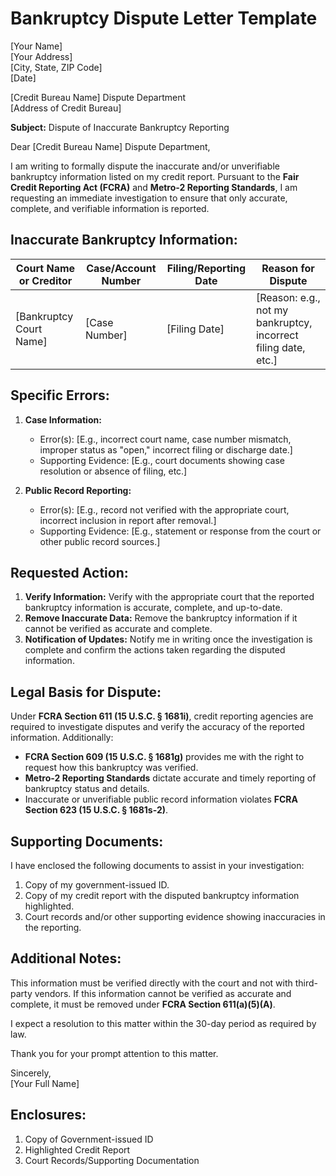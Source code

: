 # Bankruptcy Dispute Letter Template

[Your Name]  
[Your Address]  
[City, State, ZIP Code]  
[Date]  

[Credit Bureau Name] Dispute Department  
[Address of Credit Bureau]  

**Subject:** Dispute of Inaccurate Bankruptcy Reporting  

Dear [Credit Bureau Name] Dispute Department,  

I am writing to formally dispute the inaccurate and/or unverifiable bankruptcy information listed on my credit report. Pursuant to the **Fair Credit Reporting Act (FCRA)** and **Metro-2 Reporting Standards**, I am requesting an immediate investigation to ensure that only accurate, complete, and verifiable information is reported.  

## Inaccurate Bankruptcy Information:

| Court Name or Creditor | Case/Account Number | Filing/Reporting Date | Reason for Dispute |
|------------------------|---------------------|------------------------|--------------------|
| [Bankruptcy Court Name] | [Case Number]       | [Filing Date]          | [Reason: e.g., not my bankruptcy, incorrect filing date, etc.] |

## Specific Errors:

1. **Case Information:**  
   - Error(s): [E.g., incorrect court name, case number mismatch, improper status as "open," incorrect filing or discharge date.]  
   - Supporting Evidence: [E.g., court documents showing case resolution or absence of filing, etc.]  

2. **Public Record Reporting:**  
   - Error(s): [E.g., record not verified with the appropriate court, incorrect inclusion in report after removal.]  
   - Supporting Evidence: [E.g., statement or response from the court or other public record sources.]  

## Requested Action:

1. **Verify Information:** Verify with the appropriate court that the reported bankruptcy information is accurate, complete, and up-to-date.  
2. **Remove Inaccurate Data:** Remove the bankruptcy information if it cannot be verified as accurate and complete.  
3. **Notification of Updates:** Notify me in writing once the investigation is complete and confirm the actions taken regarding the disputed information.  

## Legal Basis for Dispute:

Under **FCRA Section 611 (15 U.S.C. § 1681i)**, credit reporting agencies are required to investigate disputes and verify the accuracy of the reported information. Additionally:  

- **FCRA Section 609 (15 U.S.C. § 1681g)** provides me with the right to request how this bankruptcy was verified.  
- **Metro-2 Reporting Standards** dictate accurate and timely reporting of bankruptcy status and details.  
- Inaccurate or unverifiable public record information violates **FCRA Section 623 (15 U.S.C. § 1681s-2)**.  

## Supporting Documents:

I have enclosed the following documents to assist in your investigation:  

1. Copy of my government-issued ID.  
2. Copy of my credit report with the disputed bankruptcy information highlighted.  
3. Court records and/or other supporting evidence showing inaccuracies in the reporting.  

## Additional Notes:

This information must be verified directly with the court and not with third-party vendors. If this information cannot be verified as accurate and complete, it must be removed under **FCRA Section 611(a)(5)(A)**.  

I expect a resolution to this matter within the 30-day period as required by law.  

Thank you for your prompt attention to this matter.  

Sincerely,  
[Your Full Name]  

## Enclosures:

1. Copy of Government-issued ID  
2. Highlighted Credit Report  
3. Court Records/Supporting Documentation  